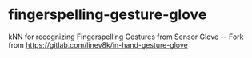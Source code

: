 # fingerspelling-gesture-glove
 kNN for recognizing Fingerspelling Gestures from Sensor Glove -- Fork from https://gitlab.com/linev8k/in-hand-gesture-glove
